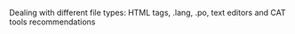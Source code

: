 Dealing with different file types: HTML tags, .lang, .po, text editors and CAT tools recommendations
